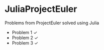 JuliaProjectEuler
=================

Problems from ProjectEuler solved using Julia

- Problem 1 ✓
- Problem 2 ✓
- Problem 3 ✓
